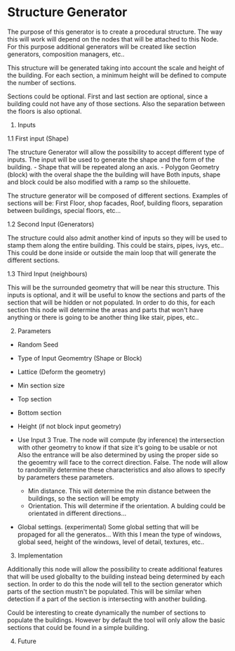 # Structure Generator 

The purpose of this generator is to create a procedural structure. The way this will work will depend on the nodes that will be 
attached to this Node. For this purpose additional generators will be created like section generators, composition managers, etc..

This structure will be generated taking into account the scale and height of the building. 
For each section, a minimum height will be defined to compute the number of sections.

Sections could be optional. First and last section are optional, since a building could not have any of those sections. 
Also the separation between the floors is also optional.

1. Inputs
		
1.1 First input (Shape)

The structure Generator will allow the possibility to accept different type of inputs. The input will be used to generate the shape and the form of the building.
	- Shape that will be repeated along an axis. 
	- Polygon Geometry (block) with the overal shape the the building will have
Both inputs, shape and block could be also modified with a ramp so the shilouette.
	
The structure generator will be composed of different sections. 
Examples of sections will be: First Floor, shop facades, Roof, building floors, separation between buildings, special floors, etc... 
	
1.2 Second Input (Generators)
		
The structure could also admit another kind of inputs so they will be used to stamp them along the entire building. This could be stairs, pipes, ivys, etc..
This could be done inside or outside the main loop that will generate the different sections.

1.3 Third Input (neighbours)

This will be the surrounded geometry that will be near this structure. This inputs is optional, and it will be useful to know the sections and
parts of the section that will be hidden or not populated. In order to do this, for each section this node will determine the areas and parts that
won't have anything or there is going to be another thing like stair, pipes, etc..

2. Parameters

- Random Seed
- Type of Input Geomemtry (Shape or Block)
- Lattice (Deform the geometry)

- Min section size
- Top section
- Bottom section
- Height (if not block input geometry)

- Use Input 3 
	True. The node will compute (by inference) the intersection with other geometry to know if that size it's going to be usable or not
			   Also the entrance will be also determined by using the proper side so the geoemtry will face to the correct direction.
	False. The node will allow to randomilly determine these characteristics and also allows to specify by parameters these parameters.

	- Min distance. This will determine the min distance between the buildings, so the section will be empty
	- Orientation. This will determine if the orientation. A bulding could be orientated in different directions...
	   
- Global settings. (experimental)
	Some global setting that will be propaged for all the generatos...
	With this I mean the type of windows, global seed, height of the windows, level of detail, textures, etc..
		   
3. Implementation

Additionally this node will allow the possibility to create additional features that will be used globallty to the building instead being determined
by each section. In order to do this the node will tell to the section generator which parts of the section mustn't be populated. This will be similar
when detection if a part of the section is intersecting with another building.

Could be interesting to create dynamically the number of sections to populate the buildings. However by default the tool will only allow the basic
sections that could be found in a simple building.

4. Future



